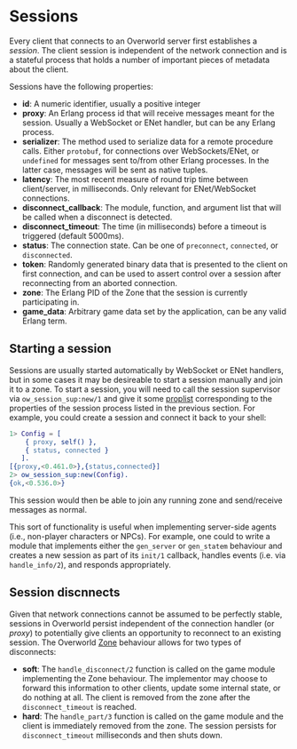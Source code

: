 # Sessions
Every client that connects to an Overworld server first establishes a
_session_. The client session is independent of the network connection and is a
stateful process that holds a number of important pieces of metadata about the
client.

Sessions have the following properties:
* **id**: A numeric identifier, usually a positive integer
* **proxy**: An Erlang process id that will receive messages meant for the
  session. Usually a WebSocket or ENet handler, but can be any Erlang process.
* **serializer**: The method used to serialize data for a remote procedure
  calls. Either `protobuf`, for connections over WebSockets/ENet, or
  `undefined` for messages sent to/from other Erlang processes. In the latter
  case, messages will be sent as native tuples. 
* **latency**: The most recent measure of round trip time between
  client/server, in milliseconds. Only relevant for ENet/WebSocket connections.
* **disconnect_callback**: The module, function, and argument list that will be
  called when a disconnect is detected.
* **disconnect_timeout**: The time (in milliseconds) before a timeout is triggered (default 5000ms).
* **status**: The connection state. Can be one of `preconnect`, `connected`, or `disconnected`.
* **token**: Randomly generated binary data that is presented to the client on
  first connection, and can be used to assert control over a session after
  reconnecting from an aborted connection.
* **zone**: The Erlang PID of the Zone that the session is currently participating in.
* **game_data**: Arbitrary game data set by the application, can be any valid Erlang term.

## Starting a session
Sessions are usually started automatically by WebSocket or ENet handlers, but
in some cases it may be desireable to start a session manually and join it to a
zone. To start a session, you will need to call the session supervisor via
`ow_session_sup:new/1` and give it some
[proplist](https://www.erlang.org/docs/26/man/proplists) corresponding to the
properties of the session process listed in the previous section. For example,
you could create a session and connect it back to your shell: 

```erlang
1> Config = [
    { proxy, self() },
    { status, connected }
   ].
[{proxy,<0.461.0>},{status,connected}]
2> ow_session_sup:new(Config).
{ok,<0.536.0>}
```

This session would then be able to join any running zone and send/receive
messages as normal.

This sort of functionality is useful when implementing server-side agents
(i.e., non-player characters or NPCs). For example, one could to write a module
that implements either the `gen_server` or `gen_statem` behaviour and creates a
new session as part of its `init/1` callback, handles events (i.e. via
`handle_info/2`), and responds appropriately.

## Session discnnects
Given that network connections cannot be assumed to be perfectly stable,
sessions in Overworld persist independent of the connection handler (or
_proxy_) to potentially give clients an opportunity to reconnect to an existing
session. The Overworld [Zone](../zone/zone.md) behaviour allows for two types of disconnects:
* **soft**: The `handle_disconnect/2` function is called on the game module
  implementing the Zone behaviour. The implementor may choose to forward this
  information to other clients, update some internal state, or do nothing at
  all. The client is removed from the zone after the `disconnect_timeout` is
  reached.
* **hard**: The `handle_part/3` function is called on the game module and the
  client is immediately removed from the zone. The session persists for
  `disconnect_timeout` milliseconds and then shuts down.
